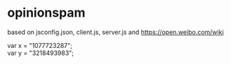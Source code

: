 # opinionspam
based on jsconfig.json, client.js, server.js and https://open.weibo.com/wiki <br/>

var x = "1077723287"; <br/>
var y = "3218493983"; <br/>


